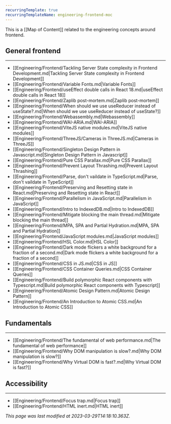 ```yaml
---
recurringTemplate: true
recurringTemplateName: engineering-frontend-moc
---
```


This is a [[Map of Content]] related to the engineering concepts around frontend.

## General frontend
---
- [[Engineering/Frontend/Tackling Server State complexity in Frontend Development.md|Tackling Server State complexity in Frontend Development]]
- [[Engineering/Frontend/Variable Fonts.md|Variable Fonts]]
- [[Engineering/Frontend/useEffect double calls in React 18.md|useEffect double calls in React 18]]
- [[Engineering/Frontend/Zaplib post-mortem.md|Zaplib post-mortem]]
- [[Engineering/Frontend/When should we use useReducer instead of useState?.md|When should we use useReducer instead of useState?]]
- [[Engineering/Frontend/Webassembly.md|Webassembly]]
- [[Engineering/Frontend/WAI-ARIA.md|WAI-ARIA]]
- [[Engineering/Frontend/ViteJS native modules.md|ViteJS native modules]]
- [[Engineering/Frontend/ThreeJS/Cameras in ThreeJS.md|Cameras in ThreeJS]]
- [[Engineering/Frontend/Singleton Design Pattern in Javascript.md|Singleton Design Pattern in Javascript]]
- [[Engineering/Frontend/Pure CSS Parallax.md|Pure CSS Parallax]]
- [[Engineering/Frontend/Prevent Layout Thrashing.md|Prevent Layout Thrashing]]
- [[Engineering/Frontend/Parse, don't vaildate in TypeScript.md|Parse, don't vaildate in TypeScript]]
- [[Engineering/Frontend/Preserving and Resetting state in React.md|Preserving and Resetting state in React]]
- [[Engineering/Frontend/Parallelism in JavaScript.md|Parallelism in JavaScript]]
- [[Engineering/Frontend/Intro to IndexedDB.md|Intro to IndexedDB]]
- [[Engineering/Frontend/Mitigate blocking the main thread.md|Mitigate blocking the main thread]]
- [[Engineering/Frontend/MPA, SPA and Partial Hydration.md|MPA, SPA and Partial Hydration]]
- [[Engineering/Frontend/JavaScript modules.md|JavaScript modules]]
- [[Engineering/Frontend/HSL Color.md|HSL Color]]
- [[Engineering/Frontend/Dark mode flickers a white background for a fraction of a second.md|Dark mode flickers a white background for a fraction of a second]]
- [[Engineering/Frontend/CSS in JS.md|CSS in JS]]
- [[Engineering/Frontend/CSS Container Queries.md|CSS Container Queries]]
- [[Engineering/Frontend/Build polymorphic React components with Typescript.md|Build polymorphic React components with Typescript]]
- [[Engineering/Frontend/Atomic Design Pattern.md|Atomic Design Pattern]]
- [[Engineering/Frontend/An Introduction to Atomic CSS.md|An Introduction to Atomic CSS]]

## Fundamentals
---
- [[Engineering/Frontend/The fundamental of web performance.md|The fundamental of web performance]]
- [[Engineering/Frontend/Why DOM manipulation is slow?.md|Why DOM manipulation is slow?]]
- [[Engineering/Frontend/Why Virtual DOM is fast?.md|Why Virtual DOM is fast?]]

## Accessibility
---
- [[Engineering/Frontend/Focus trap.md|Focus trap]]
- [[Engineering/Frontend/HTML inert.md|HTML inert]]


*This page was last modified at 2023-03-29T14:18:10.363Z*.
